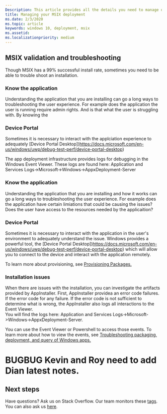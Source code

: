 ```yaml
---
Description: This article provides all the details you need to manage deploying you MSIX applications in an enteroprise environment.  This article is targeted at enterprise and IT developers.
title: Managing your MSIX deployment
ms.date: 2/3/2020
ms.topic: article
keywords: windows 10, deployment, msix
ms.assetid:  
ms.localizationpriority: medium
---
```


## MSIX validation and troubleshooting
Though MSIX has a 99% successful install rate, sometimes you need to be able to trouble shoot an installation.

### Know the application
Understanding the application that you are installing can go a long ways to troubleshooting the user experience.  For example does the application the user is running require admin rights.  And is that what the user is struggling with.  By knowing the 

### Device Portal
Sometimes it is necessary to interact with the applciation experience to adequately
[Device Portal Desktop])https://docs.microsoft.com/en-us/windows/uwp/debug-test-perf/device-portal-desktop)


The app deployment infrastructure provides logs for debugging in the Windows Event Viewer. These logs are found here: Application and Services Logs->Microsoft->Windows->AppxDeployment-Server

### Know the application
Understanding the application that you are installing and how it works can go a long ways to troubleshooting the user experience.  For example does the application have certain limiations that could be causing the issues?  Does the user have access to the resources needed by the applicaition?  

### Device Portal
Sometimes it is necessary to interact with the application in the user's environment to adequately understand the issue.  Windows provides a powerful tool, the [Device Portal Desktop])https://docs.microsoft.com/en-us/windows/uwp/debug-test-perf/device-portal-desktop) which will allow you to connect to the device and interact with the application remotely.  


To learn more about provisioning, see [Provisioning Packages.](https://docs.microsoft.com/en-us/windows/configuration/provisioning-packages/provisioning-packages)

### Installation issues
When there are issues with the installation, you can investigate the artifacts provided by AppInstaller.  First, AppInstaller providea an error code failures.  If the error code for any failure.  If the error code is not sufficient to determine what is wrong, the AppInstaller also logs all interactions to the Event Viewer.  
You will find the logs here: Application and Services Logs->Microsoft->Windows->AppxDeployment-Server.

You can use the Event Viewer or Powershell to access those events. 
To learn more about how to view the events, see [Troubleshooting packaging, deployment, and query of Windows apps.](https://docs.microsoft.com/en-us/windows/win32/appxpkg/troubleshooting)


# BUGBUG  Kevin and Roy need to add Dian latest notes.

## Next steps

Have questions? Ask us on Stack Overflow. Our team monitors these [tags](https://stackoverflow.com/questions/tagged/project-centennial+or+desktop-bridge). You can also ask us [here](https://social.msdn.microsoft.com/Forums/en-US/home?filter=alltypes&sort=relevancedesc&searchTerm=%5BDesktop%20Converter%5D).
